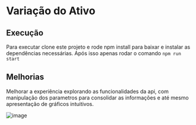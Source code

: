 # Variação do Ativo


## Execução 
Para executar clone este projeto e rode npm install para baixar e instalar as dependências necessárias.
Após isso apenas rodar o comando `npm run start`

## Melhorias

Melhorar a experiência explorando as funcionalidades da api, com manipulação dos parametros para consolidar as informações e até mesmo apresentação de gráficos intuitivos.


![image](https://user-images.githubusercontent.com/17346520/223224579-39c9a92a-ccdf-46a7-afa0-f7eff60bee67.png)
